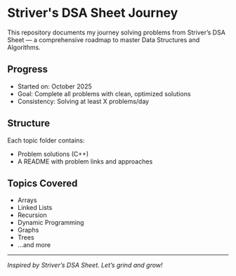 # Striver's DSA Sheet Journey

This repository documents my journey solving problems from Striver’s DSA Sheet — a comprehensive roadmap to master Data Structures and Algorithms.

##  Progress
-  Started on: October 2025
-  Goal: Complete all problems with clean, optimized solutions
-  Consistency: Solving at least X problems/day

##  Structure
Each topic folder contains:
- Problem solutions (C++)
- A README with problem links and approaches

##  Topics Covered
- Arrays
- Linked Lists
- Recursion
- Dynamic Programming
- Graphs
- Trees
- ...and more

---

 *Inspired by Striver’s DSA Sheet. Let’s grind and grow!*
